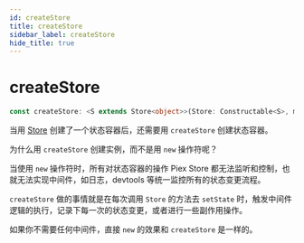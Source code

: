 ```yaml
---
id: createStore
title: createStore
sidebar_label: createStore
hide_title: true
---
```


# createStore

```ts
const createStore: <S extends Store<object>>(Store: Constructable<S>, middleware?: applyMiddlewareReturnType<S> | undefined) => S;
```

当用 [Store](store) 创建了一个状态容器后，还需要用 `createStore` 创建状态容器。

为什么用 `createStore` 创建实例，而不是用 `new` 操作符呢？

当使用 `new` 操作符时，所有对状态容器的操作 Piex Store 都无法监听和控制，也就无法实现中间件，如日志，devtools 等统一监控所有的状态变更流程。

`createStore` 做的事情就是在每次调用 `Store` 的方法去 `setState` 时，触发中间件逻辑的执行，记录下每一次的状态变更，或者进行一些副作用操作。

如果你不需要任何中间件，直接 `new` 的效果和 `createStore` 是一样的。